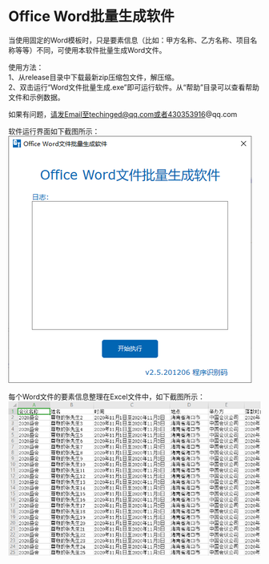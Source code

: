 # Office Word批量生成软件
当使用固定的Word模板时，只是要素信息（比如：甲方名称、乙方名称、项目名称等等）不同，可使用本软件批量生成Word文件。  

使用方法：  
1、从release目录中下载最新zip压缩包文件，解压缩。  
2、双击运行“Word文件批量生成.exe”即可运行软件。从“帮助”目录可以查看帮助文件和示例数据。  

如果有问题，请发Email至techinged@qq.com或者430353916@qq.com   


软件运行界面如下截图所示：  
![软件运行界面](etc/images/1.png)    


每个Word文件的要素信息整理在Excel文件中，如下截图所示：  
![Word文件的要素信息整理在Excel中](etc/images/2.png)      



